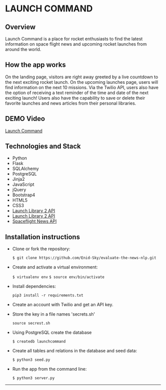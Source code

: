 # LAUNCH COMMAND

## Overview

Launch Command is a place for rocket enthusiasts to find the latest information on space flight news and upcoming rocket launches from around the world.  

## How the app works

On the landing page, visitors are right  away greeted by a live countdown to the next exciting rocket launch. On the upcoming launches page, users will find information on the next 10 missions. Via the Twilio API, users also have the option of receiving a text reminder of the time and date of the next exciting launch! Users also have the capability to save or delete their favorite launches and news articles from their personal libraries.

## DEMO Video
 [Launch Command](https://www.youtube.com/watch?v=ME62n_jHDP8)

## Technologies and Stack

- Python
- Flask
- SQLAlchemy
- PostgreSQL
- Jinja2
- JavaScript
- jQuery
- Bootstrap4
- HTML5
- CSS3
- [Launch Library 2 API](https://www.twilio.com/docs/usage/api)
- [Launch Library 2 API](https://thespacedevs.com/llapi)
- [Spaceflight News API](https://thespacedevs.com/snapi)

## Installation instructions

- Clone or fork the repository:

  `$ git clone https://github.com/Enid-Sky/evaluate-the-news-nlp.git`

- Create and activate a virtual environment:

  `$ virtualenv env`
  `$ source env/bin/activate`

- Install dependencies:

  `pip3 install -r requirements.txt`

- Create an account with Twilio and get an API key.

- Store the key in a file names 'secrets.sh'

    `source secrest.sh`

- Using PostgreSQL create the database

    `$ createdb launchcommand`

- Create all tables and relations in the database and seed data:

    `$ python3 seed.py`

- Run the app from the command line:

    `$ python3 server.py`


  
*****


